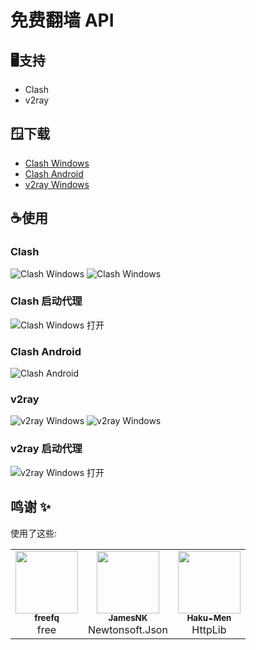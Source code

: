 # 免费翻墙 API

## 🖥支持
- Clash
- v2ray

## 🪟下载
- [Clash Windows](https://github.com/Fndroid/clash_for_windows_pkg/releases)
- [Clash Android](https://github.com/Kr328/ClashForAndroid/releases)
- [v2ray Windows](https://github.com/2dust/v2rayN)

## ☕使用
### Clash
![Clash Windows](screenshot/Clash1.png?raw=true)
![Clash Windows](screenshot/Clash2.png?raw=true)
### Clash 启动代理
![Clash Windows 打开](screenshot/ClashOpen.png?raw=true)
### Clash Android
![Clash Android](screenshot/ClashAndroid.png?raw=true)

### v2ray
![v2ray Windows](screenshot/v2ray1.png?raw=true)
![v2ray Windows](screenshot/v2ray2.png?raw=true)
### v2ray 启动代理
![v2ray Windows 打开](screenshot/v2rayOpen.png?raw=true)

## 鸣谢 ✨

使用了这些:
<table>
  <tr>
    <td align="center"><a href="https://github.com/freefq/free"><img src="https://avatars.githubusercontent.com/u/66541990?v=4" width="100px;" alt=""/><br /><sub><b>freefq</b></sub></a><br />free</a></td>
    <td align="center"><a href="https://github.com/JamesNK/Newtonsoft.Json"><img src="https://avatars.githubusercontent.com/u/303201?v=4" width="100px;" alt=""/><br /><sub><b>JamesNK</b></sub></a><br />Newtonsoft.Json</a></td>
    <td align="center"><a href="https://github.com/Haku-Men/HttpLib"><img src="https://avatars.githubusercontent.com/u/13210002?v=4" width="100px;" alt=""/><br /><sub><b>Haku-Men</b></sub></a><br />HttpLib</a></td>
  </tr>
</table>